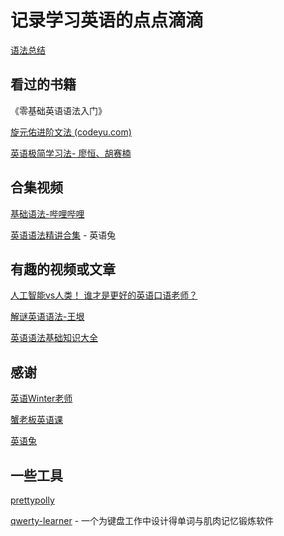 # 记录学习英语的点点滴滴

[语法总结](/grammar.md)

## 看过的书籍

《零基础英语语法入门》

[旋元佑进阶文法 (codeyu.com)](https://grammar.codeyu.com/)

[英语极简学习法- 廖恒、胡赛楠](https://weread.qq.com/web/bookDetail/b7732720813ab7b49g0185f7)

## 合集视频

[基础语法-哔哩哔哩]( https://b23.tv/QsTzdi5)

[英语语法精讲合集](https://www.bilibili.com/video/BV1XY411J7aG/) - 英语兔

## 有趣的视频或文章

[人工智能vs人类！ 谁才是更好的英语口语老师？](https://b23.tv/TxqE7ZN)

[解谜英语语法-王垠](http://www.yinwang.org/blog-cn/2018/11/23/grammar)

[英语语法基础知识大全](https://zhuanlan.zhihu.com/p/400448345)

## 感谢

[英语Winter老师](https://space.bilibili.com/1122933332)

[蟹老板英语课](https://b23.tv/Z74alPb)

[英语兔](https://space.bilibili.com/483162496)

## 一些工具

[prettypolly](https://www.prettypolly.app/)

[qwerty-learner](https://qwerty.kaiyi.cool/) - 一个为键盘工作中设计得单词与肌肉记忆锻炼软件

